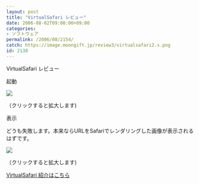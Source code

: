 ```yaml
---
layout: post
title: "VirtualSafari レビュー"
date: 2006-08-02T09:00:00+09:00
categories:
- ソフトウェア
permalink: /2006/08/2154/
catch: https://image.moongift.jp/review3/virtualsafari2.s.png
id: 2138
---
```

VirtualSafari レビュー  
<!--more-->

起動

  

[![](https://image.moongift.jp/review3/virtualsafari1.s.png)](https://image.moongift.jp/review3/virtualsafari1.png)  
  
（クリックすると拡大します)

  

表示

  

どうも失敗します。本来ならURLをSafariでレンダリングした画像が表示されるはずです。

  

[![](https://image.moongift.jp/review3/virtualsafari2.s.png)](https://image.moongift.jp/review3/virtualsafari2.png)  
  
（クリックすると拡大します)

  

[VirtualSafari 紹介はこちら](http://oss.moongift.jp/intro/i-2150.html)

